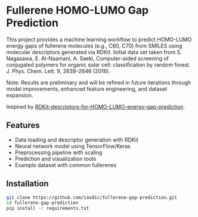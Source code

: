 # Fullerene HOMO-LUMO Gap Prediction

This project provides a machine learning workflow to predict HOMO-LUMO energy gaps of fullerene molecules (e.g., C60, C70) from SMILES using molecular descriptors generated via RDKit. Initial data set taken from S. Nagasawa, E. Al-Naamani, A. Saeki, Computer-aided screening of conjugated polymers for organic solar cell: classification by random forest. J. Phys. Chem. Lett. 9, 2639–2646 (2018).

Note: Results are preliminary and will be refined in future iterations through model improvements, enhanced feature engineering, and dataset expansion.

Inspired by [RDKit-descriptors-for-HOMO-LUMO-energy-gap-prediction](https://github.com/gashawmg/RDKit-descriptors-for-HOMO-LUMO-energy-gap-prediction).

## Features

- Data loading and descriptor generation with RDKit
- Neural network model using TensorFlow/Keras
- Preprocessing pipeline with scaling
- Prediction and visualization tools
- Example dataset with common fullerenes

## Installation

```bash
git clone https://github.com/iavdic/fullerene-gap-prediction.git
cd fullerene-gap-prediction
pip install -r requirements.txt
